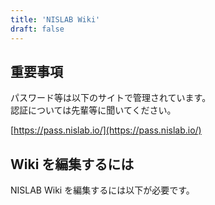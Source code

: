 ```yaml
---
title: 'NISLAB Wiki'
draft: false
---
```


## 重要事項

パスワード等は以下のサイトで管理されています。  
認証については先輩等に聞いてください。

[https://pass.nislab.io/](https://pass.nislab.io/)

## Wiki を編集するには

NISLAB Wiki を編集するには以下が必要です。
